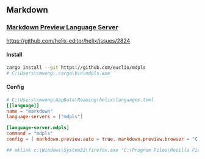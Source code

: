 ## Markdown
### [Markdown Preview Language Server](https://github.com/euclio/mdpls)

https://github.com/helix-editor/helix/issues/2824

#### Install
```bash
cargo install --git https://github.com/euclio/mdpls
# C:\Users\cmwong\.cargo\bin\mdpls.exe
```
#### Config
```toml
# C:\Users\cmwong\AppData\Roaming\helix\languages.toml
[[language]]
name = "markdown"
language-servers = ["mdpls"]

[language-server.mdpls]
command = "mdpls"
config = { markdown.preview.auto = true, markdown.preview.browser = "C:\\Program Files\\Mozilla Firefox\\firefox.exe" }
```


```bash
## mklink c:\Windows\System32\firefox.exe "C:\Program Files\Mozilla Firefox\firefox.exe"
```